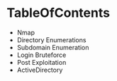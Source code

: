 # TableOfContents
- Nmap
- Directory Enumerations
- Subdomain Enumeration
- Login Bruteforce
- Post Exploitation
- ActiveDirectory 



